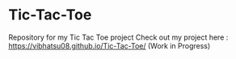 # Tic-Tac-Toe
Repository for my Tic Tac Toe project
Check out my project here :  https://vibhatsu08.github.io/Tic-Tac-Toe/ 
(Work in Progress)
